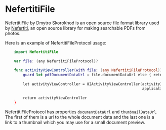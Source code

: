 # NefertitiFile
NefertitiFile by Dmytro Skorokhod is an open source file format library used by <A HREF=https://github.com/D-Integral/Nefertiti>Nefertiti</A>, an open source library for making searchable PDFs from photos.

Here is an example of NefertitiFileProtocol usage:
```Swift
    import NefertitiFile
    
    var file: (any NefertitiFileProtocol)?
    
    func activityViewController(with file: (any NefertitiFileProtocol)) -> UIActivityViewController? {
        guard let pdfDocumentDataUrl = file.documentDataUrl else { return nil }
    
        let activityViewController = UIActivityViewController(activityItems: [pdfDocumentDataUrl],
                                                              applicationActivities: nil)
    
        return activityViewController
    }
```

NefertitiFileProtocol has properties <Code>documentDataUrl</Code> and <Code>thumbnailDataUrl</Code>. The first of them is a url to the whole document data and the last one is a link to a thumbnail which you may use for a small document preview.
